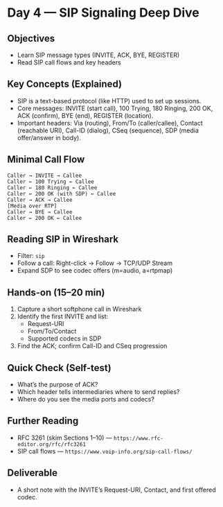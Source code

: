 # Day 4 — SIP Signaling Deep Dive

## Objectives
- Learn SIP message types (INVITE, ACK, BYE, REGISTER)
- Read SIP call flows and key headers

## Key Concepts (Explained)
- SIP is a text-based protocol (like HTTP) used to set up sessions.
- Core messages: INVITE (start call), 100 Trying, 180 Ringing, 200 OK, ACK (confirm), BYE (end), REGISTER (location).
- Important headers: Via (routing), From/To (caller/callee), Contact (reachable URI), Call-ID (dialog), CSeq (sequence), SDP (media offer/answer in body).

## Minimal Call Flow
```
Caller → INVITE → Callee
Caller ← 100 Trying ← Callee
Caller ← 180 Ringing ← Callee
Caller ← 200 OK (with SDP) ← Callee
Caller → ACK → Callee
[Media over RTP]
Caller → BYE → Callee
Caller ← 200 OK ← Callee
```

## Reading SIP in Wireshark
- Filter: `sip`
- Follow a call: Right-click → Follow → TCP/UDP Stream
- Expand SDP to see codec offers (m=audio, a=rtpmap)

## Hands-on (15–20 min)
1) Capture a short softphone call in Wireshark
2) Identify the first INVITE and list:
   - Request-URI
   - From/To/Contact
   - Supported codecs in SDP
3) Find the ACK; confirm Call-ID and CSeq progression

## Quick Check (Self-test)
- What’s the purpose of ACK?
- Which header tells intermediaries where to send replies?
- Where do you see the media ports and codecs?

## Further Reading
- RFC 3261 (skim Sections 1–10) — `https://www.rfc-editor.org/rfc/rfc3261`
- SIP call flows — `https://www.voip-info.org/sip-call-flows/`

## Deliverable
- A short note with the INVITE’s Request-URI, Contact, and first offered codec.
